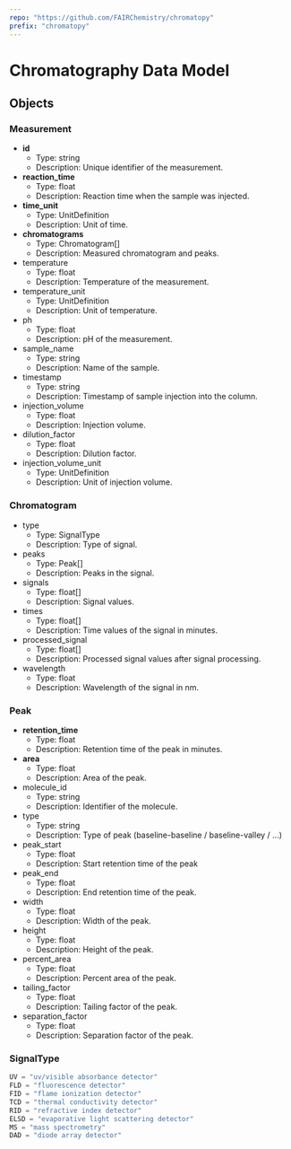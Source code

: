 ```yaml
---
repo: "https://github.com/FAIRChemistry/chromatopy"
prefix: "chromatopy"
---
```


# Chromatography Data Model

## Objects

### Measurement

- __id__
  - Type: string
  - Description: Unique identifier of the measurement.
- __reaction_time__
  - Type: float
  - Description: Reaction time when the sample was injected.
- __time_unit__
  - Type: UnitDefinition
  - Description: Unit of time.
- __chromatograms__
  - Type: Chromatogram[]
  - Description: Measured chromatogram and peaks.
- temperature
  - Type: float
  - Description: Temperature of the measurement.
- temperature_unit
  - Type: UnitDefinition
  - Description: Unit of temperature.
- ph
  - Type: float
  - Description: pH of the measurement.
- sample_name
  - Type: string
  - Description: Name of the sample.
- timestamp
  - Type: string
  - Description: Timestamp of sample injection into the column.
- injection_volume
  - Type: float
  - Description: Injection volume.
- dilution_factor
  - Type: float
  - Description: Dilution factor.
- injection_volume_unit
  - Type: UnitDefinition
  - Description: Unit of injection volume.

### Chromatogram

- type
  - Type: SignalType
  - Description: Type of signal.
- peaks
  - Type: Peak[]
  - Description: Peaks in the signal.
- signals
  - Type: float[]
  - Description: Signal values.
- times
  - Type: float[]
  - Description: Time values of the signal in minutes.
- processed_signal
  - Type: float[]
  - Description: Processed signal values after signal processing.
- wavelength
  - Type: float
  - Description: Wavelength of the signal in nm.

### Peak

- __retention_time__
  - Type: float
  - Description: Retention time of the peak in minutes.
- __area__
  - Type: float
  - Description: Area of the peak.
- molecule_id
  - Type: string
  - Description: Identifier of the molecule.
- type
  - Type: string
  - Description: Type of peak (baseline-baseline / baseline-valley / ...)
- peak_start
  - Type: float
  - Description: Start retention time of the peak
- peak_end
  - Type: float
  - Description: End retention time of the peak.
- width
  - Type: float
  - Description: Width of the peak.
- height
  - Type: float
  - Description: Height of the peak.
- percent_area
  - Type: float
  - Description: Percent area of the peak.
- tailing_factor
  - Type: float
  - Description: Tailing factor of the peak.
- separation_factor
  - Type: float
  - Description: Separation factor of the peak.

### SignalType

```python
UV = "uv/visible absorbance detector"
FLD = "fluorescence detector"
FID = "flame ionization detector"
TCD = "thermal conductivity detector"
RID = "refractive index detector"
ELSD = "evaporative light scattering detector"
MS = "mass spectrometry"
DAD = "diode array detector"
```
